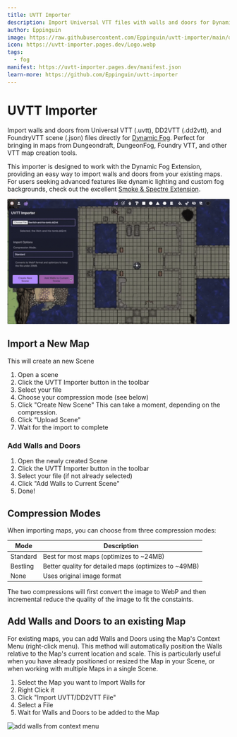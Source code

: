 ```yaml
---
title: UVTT Importer
description: Import Universal VTT files with walls and doors for Dynamic Fog
author: Eppinguin
image: https://raw.githubusercontent.com/Eppinguin/uvtt-importer/main/docs/header.webp
icon: https://uvtt-importer.pages.dev/Logo.webp
tags:
  - fog
manifest: https://uvtt-importer.pages.dev/manifest.json
learn-more: https://github.com/Eppinguin/uvtt-importer
---
```


# UVTT Importer

Import walls and doors from Universal VTT (.uvtt), DD2VTT (.dd2vtt), and FoundryVTT scene (.json) files directly for [Dynamic Fog](https://extensions.owlbear.rodeo/dynamic-fog). Perfect for bringing in maps from Dungeondraft, DungeonFog, Foundry VTT, and other VTT map creation tools.

This importer is designed to work with the Dynamic Fog Extension, providing an easy way to import walls and doors from your existing maps. For users seeking advanced features like dynamic lighting and custom fog backgrounds, check out the excellent [Smoke & Spectre Extension](https://extensions.owlbear.rodeo/smoke).

![add walls from menu](import-walls-from-menu.gif)

## Import a New Map

This will create an new Scene

1. Open a scene
2. Click the UVTT Importer button in the toolbar
3. Select your file
4. Choose your compression mode (see below)
5. Click "Create New Scene" This can take a moment, depending on the compression.
6. Click "Upload Scene"
7. Wait for the import to complete

### Add Walls and Doors

1. Open the newly created Scene
2. Click the UVTT Importer button in the toolbar
3. Select your file (if not already selected)
4. Click "Add Walls to Current Scene"
5. Done!

## Compression Modes

When importing maps, you can choose from three compression modes:

| Mode     | Description                                           |
| -------- | ----------------------------------------------------- |
| Standard | Best for most maps (optimizes to ~24MB)               |
| Bestling | Better quality for detailed maps (optimizes to ~49MB) |
| None     | Uses original image format                            |

The two compressions will first convert the image to WebP and then incremental reduce the quality of the image to fit the constaints.

## Add Walls and Doors to an existing Map

For existing maps, you can add Walls and Doors using the Map's Context Menu (right-click menu). This method will automatically position the Walls relative to the Map's current location and scale. This is particularly useful when you have already positioned or resized the Map in your Scene, or when working with multiple Maps in a single Scene.

1. Select the Map you want to Import Walls for
2. Right Click it
3. Click "Import UVTT/DD2VTT File"
4. Select a File
5. Wait for Walls and Doors to be added to the Map

![add walls from context menu](import-walls-from-context-menu.gif)
